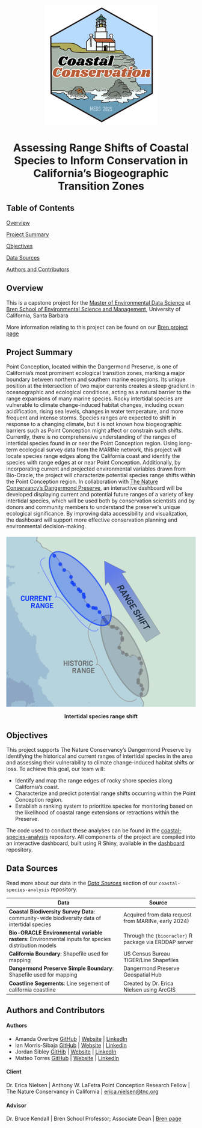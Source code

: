<h2 align="center"> 
  
<img src="https://github.com/coastalconservation/.github/blob/main/photos/cc-hexlogo-lowquality.png?raw=true" alt="Coastal Conservation Capstone group logo: hex sticker with rocky coastline and lighthouse illustration" width="300">

<h1 align="center">

Assessing Range Shifts of Coastal Species to Inform Conservation in California’s Biogeographic Transition Zones

## Table of Contents 
[Overview](#overview)

[Project Summary](#project-summary)

[Objectives](#objectives)

[Data Sources](#data-sources)

[Authors and Contributors](#authors-and-contributors) 


## Overview

This is a capstone project for the [Master of Environmental Data Science](https://bren.ucsb.edu/masters-programs/master-environmental-data-science) at [Bren School of Environmental Science and Management](https://bren.ucsb.edu/), University of California, Santa Barbara

More information relating to this project can be found on our [Bren project page](https://bren.ucsb.edu/projects/assessing-range-shifts-coastal-species-inform-conservation-californias-biogeographic)

## Project Summary

Point Conception, located within the Dangermond Preserve, is one of California’s most prominent ecological transition zones, marking a major boundary between northern and southern marine ecoregions. Its unique position at the intersection of two major currents creates a steep gradient in oceanographic and ecological conditions, acting as a natural barrier to the range expansions of many marine species. Rocky intertidal species are vulnerable to climate change-induced habitat changes, including ocean acidification, rising sea levels, changes in water temperature, and more frequent and intense storms. Species ranges are expected to shift in response to a changing climate, but it is not known how biogeographic barriers such as Point Conception might affect or constrain such shifts. Currently, there is no comprehensive understanding of the ranges of intertidal species found in or near the Point Conception region. Using long-term ecological survey data from the MARINe network, this project will locate species range edges along the California coast and identify the species with range edges at or near Point Conception. Additionally, by incorporating current and projected environmental variables drawn from Bio-Oracle, the project will characterize potential species range shifts within the Point Conception region. In collaboration with [The Nature Conservancy’s Dangermond Preserve](https://www.nature.org/en-us/about-us/where-we-work/united-states/california/stories-in-california/dangermond-preserve/?gclsrc=aw.ds&gad_source=1&gclid=CjwKCAiA2cu9BhBhEiwAft6IxId_BYjIHuN0FsWf_QelTl1TllgDfMKbc1aBCOvTv84xS9uQ-zx7PxoCboQQAvD_BwE), an interactive dashboard will be developed displaying current and potential future ranges of a variety of key intertidal species, which will be used both by conservation scientists and by donors and community members to understand the preserve's unique ecological significance. By improving data accessibility and visualization, the dashboard will support more effective conservation planning and environmental decision-making.

<h4 align="center">
<img src="https://github.com/coastalconservation/.github/blob/main/photos/range-shift.jpg" alt="Intertidal species range shift diagram" width="650">

Intertidal species range shift

## Objectives 

This project supports The Nature Conservancy’s Dangermond Preserve by identifying the historical and current ranges of intertidal species in the area and assessing their vulnerability to climate change-induced habitat shifts or loss. To achieve this goal, our team will:

- Identify and map the range edges of rocky shore species along California’s coast.
- Characterize and predict potential range shifts occurring within the Point Conception region.
- Establish a ranking system to prioritize species for monitoring based on the likelihood of coastal range extensions or retractions within the Preserve.

The code used to conduct these analyses can be found in the [coastal-species-analysis](https://github.com/coastalconservation/coastal_species_analysis) repository. All components of the project are compiled into an interactive dashboard, built using R Shiny, available in the [dashboard](https://github.com/coastalconservation/dashboard) repository.


## Data Sources 

Read more about our data in the [*Data Sources*](https://github.com/coastalconservation/coastal_species_analysis?tab=readme-ov-file#data-sources) section of our `coastal-species-analysis` repository. 

| Data                                                                                         | Source 
| -------------------------------------------------------------------------------------------- | ------------------------------------- |
| **Coastal Biodiversity Survey Data**: community-wide biodiversity data of intertidal species |  Acquired from data request from MARINe, early 2024) |
| **Bio-ORACLE Environmental variable rasters**: Environmental inputs for species distribution models  |  Through the `{biooracler}` R package via ERDDAP server |
| **California Boundary**: Shapefile used for mapping | US Census Bureau TIGER/Line Shapefiles | 
| **Dangermond Preserve Simple Boundary**: Shapefile used for mapping | Dangermond Preserve Geospatial Hub | 
| **Coastline Segements**: Line segement of california coastline  | Created by Dr. Erica Nielsen using ArcGIS | 


## Authors and Contributors 

#### Authors 

- Amanda Overbye  [GitHub](https://github.com/Aoverbye) | [Website](https://aoverbye.github.io/) | [LinkedIn](https://www.linkedin.com/in/amanda-overbye-3a6364161/) 
- Ian Morris-Sibaja  [GitHub](https://github.com/imsibaja) | [Website](https://imsibaja.github.io/) | [LinkedIn](https://www.linkedin.com/in/imsibaja/) 
- Jordan Sibley  [GitHib](https://github.com/jordancsibley) | [Website](https://jordancsibley.github.io/) | [LinkedIn](https://www.linkedin.com/in/jordancsibley/)  
- Matteo Torres  [GitHub](https://github.com/matteo-torres) | [Website](https://matteo-torres.github.io/) | [LinkedIn](https://www.linkedin.com/in/matteo-torres-876a62234/)

#### Client 

Dr. Erica Nielsen  | Anthony W. LaFetra Point Conception Research Fellow | The Nature Conservancy in California | erica.nielsen@tnc.org

#### Advisor 

Dr. Bruce Kendall | Bren School Professor; Associate Dean | [Bren page](https://bren.ucsb.edu/people/bruce-kendall)
